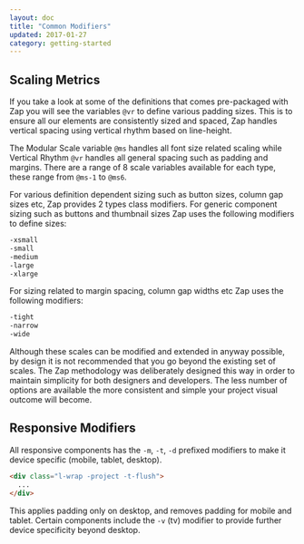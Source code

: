 ```yaml
---
layout: doc
title: "Common Modifiers"
updated: 2017-01-27
category: getting-started
---
```


## Scaling Metrics

If you take a look at some of the definitions that comes pre-packaged with Zap you will see the variables `@vr` to define various padding sizes. This is to ensure all our elements are consistently sized and spaced, Zap handles vertical spacing using vertical rhythm based on line-height.

The Modular Scale variable `@ms` handles all font size related scaling while Vertical Rhythm `@vr` handles all general spacing such as padding and margins. There are a range of 8 scale variables available for each type, these range from `@ms-1` to `@ms6`.

For various definition dependent sizing such as button sizes, column gap sizes etc, Zap provides 2 types class modifiers. For generic component sizing such as buttons and thumbnail sizes Zap uses the following modifiers to define sizes:

```html
-xsmall
-small
-medium
-large
-xlarge
```

For sizing related to margin spacing, column gap widths etc Zap uses the following modifiers:

```html
-tight
-narrow
-wide
```

Although these scales can be modified and extended in anyway possible, by design it is not recommended that you go beyond the existing set of scales. The Zap methodology was deliberately designed this way in order to maintain simplicity for both designers and developers. The less number of options are available the more consistent and simple your project visual outcome will become.

## Responsive Modifiers

All responsive components has the `-m`, `-t`, `-d` prefixed modifiers to make it device specific (mobile, tablet, desktop).

```html
<div class="l-wrap -project -t-flush">
  ...
</div>
```

This applies padding only on desktop, and removes padding for mobile and tablet. Certain components include the `-v` (tv) modifier to provide further device specificity beyond desktop.
